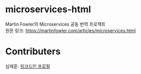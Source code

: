 # microservices-html
Martin Fowler의 Microservices 공동 번역 프로젝트  
원문 링크: https://martinfowler.com/articles/microservices.html

# Contributers
심재훈: [링크드인 프로필](https://www.linkedin.com/in/jaehunsim/)
